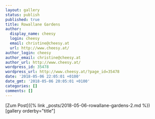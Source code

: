 ```yaml
---
layout: gallery
status: publish
published: true
title: Rowallane Gardens
author:
  display_name: cheesy
  login: cheesy
  email: christine@cheesy.at
  url: http://www.cheesy.at/
author_login: cheesy
author_email: christine@cheesy.at
author_url: http://www.cheesy.at/
wordpress_id: 35478
wordpress_url: http://www.cheesy.at/?page_id=35478
date: '2018-05-06 22:05:01 +0100'
date_gmt: '2018-05-06 20:05:01 +0100'
categories: []
comments: []
---
```


[Zum Post]({% link _posts/2018-05-06-rowallane-gardens-2.md %})
[gallery orderby="title"]
